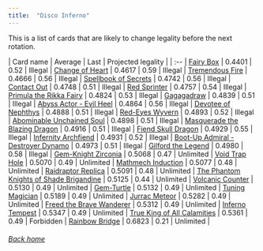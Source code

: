 ```yaml
---
title:  "Disco Inferno"
---
```


This is a list of cards that are likely to change legality before the next rotation.

| Card name | Average | Last | Projected legality |
| :-- |
[Fairy Box](https://db.ygoprodeck.com/card/?search=Fairy%20Box) | 0.4401 | 0.52 | Illegal |
[Change of Heart](https://db.ygoprodeck.com/card/?search=Change%20of%20Heart) | 0.4617 | 0.59 | Illegal |
[Tremendous Fire](https://db.ygoprodeck.com/card/?search=Tremendous%20Fire) | 0.4666 | 0.56 | Illegal |
[Spellbook of Secrets](https://db.ygoprodeck.com/card/?search=Spellbook%20of%20Secrets) | 0.4742 | 0.56 | Illegal |
[Contact Out](https://db.ygoprodeck.com/card/?search=Contact%20Out) | 0.4748 | 0.51 | Illegal |
[Red Sprinter](https://db.ygoprodeck.com/card/?search=Red%20Sprinter) | 0.4757 | 0.54 | Illegal |
[Primula the Rikka Fairy](https://db.ygoprodeck.com/card/?search=Primula%20the%20Rikka%20Fairy) | 0.4824 | 0.53 | Illegal |
[Gagagadraw](https://db.ygoprodeck.com/card/?search=Gagagadraw) | 0.4839 | 0.51 | Illegal |
[Abyss Actor - Evil Heel](https://db.ygoprodeck.com/card/?search=Abyss%20Actor%20-%20Evil%20Heel) | 0.4864 | 0.56 | Illegal |
[Devotee of Nephthys](https://db.ygoprodeck.com/card/?search=Devotee%20of%20Nephthys) | 0.4888 | 0.51 | Illegal |
[Red-Eyes Wyvern](https://db.ygoprodeck.com/card/?search=Red-Eyes%20Wyvern) | 0.4893 | 0.52 | Illegal |
[Abominable Unchained Soul](https://db.ygoprodeck.com/card/?search=Abominable%20Unchained%20Soul) | 0.4898 | 0.51 | Illegal |
[Masquerade the Blazing Dragon](https://db.ygoprodeck.com/card/?search=Masquerade%20the%20Blazing%20Dragon) | 0.4916 | 0.51 | Illegal |
[Fiend Skull Dragon](https://db.ygoprodeck.com/card/?search=Fiend%20Skull%20Dragon) | 0.4929 | 0.55 | Illegal |
[Infernity Archfiend](https://db.ygoprodeck.com/card/?search=Infernity%20Archfiend) | 0.4931 | 0.52 | Illegal |
[Boot-Up Admiral - Destroyer Dynamo](https://db.ygoprodeck.com/card/?search=Boot-Up%20Admiral%20-%20Destroyer%20Dynamo) | 0.4973 | 0.51 | Illegal |
[Gilford the Legend](https://db.ygoprodeck.com/card/?search=Gilford%20the%20Legend) | 0.4980 | 0.58 | Illegal |
[Gem-Knight Zirconia](https://db.ygoprodeck.com/card/?search=Gem-Knight%20Zirconia) | 0.5068 | 0.47 | Unlimited |
[Void Trap Hole](https://db.ygoprodeck.com/card/?search=Void%20Trap%20Hole) | 0.5070 | 0.49 | Unlimited |
[Mathmech Induction](https://db.ygoprodeck.com/card/?search=Mathmech%20Induction) | 0.5077 | 0.48 | Unlimited |
[Raidraptor Replica](https://db.ygoprodeck.com/card/?search=Raidraptor%20Replica) | 0.5091 | 0.48 | Unlimited |
[The Phantom Knights of Shade Brigandine](https://db.ygoprodeck.com/card/?search=The%20Phantom%20Knights%20of%20Shade%20Brigandine) | 0.5125 | 0.44 | Unlimited |
[Volcanic Counter](https://db.ygoprodeck.com/card/?search=Volcanic%20Counter) | 0.5130 | 0.49 | Unlimited |
[Gem-Turtle](https://db.ygoprodeck.com/card/?search=Gem-Turtle) | 0.5132 | 0.49 | Unlimited |
[Tuning Magician](https://db.ygoprodeck.com/card/?search=Tuning%20Magician) | 0.5189 | 0.49 | Unlimited |
[Jurrac Meteor](https://db.ygoprodeck.com/card/?search=Jurrac%20Meteor) | 0.5282 | 0.49 | Unlimited |
[Freed the Brave Wanderer](https://db.ygoprodeck.com/card/?search=Freed%20the%20Brave%20Wanderer) | 0.5312 | 0.49 | Unlimited |
[Inferno Tempest](https://db.ygoprodeck.com/card/?search=Inferno%20Tempest) | 0.5347 | 0.49 | Unlimited |
[True King of All Calamities](https://db.ygoprodeck.com/card/?search=True%20King%20of%20All%20Calamities) | 0.5361 | 0.49 | Forbidden |
[Rainbow Bridge](https://db.ygoprodeck.com/card/?search=Rainbow%20Bridge) | 0.6823 | 0.21 | Unlimited |

###### [Back home](index)